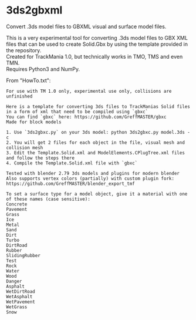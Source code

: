 # 3ds2gbxml
Convert .3ds model files to GBXML visual and surface model files.

This is a very experimental tool for converting .3ds model files to GBX XML files that can be used to create Solid.Gbx by using the template provided in the repository.  
Created for TrackMania 1.0, but technically works in TMO, TMS and even TMN.  
Requires Python3 and NumPy.

From "HowTo.txt":
```
For use with TM 1.0 only, experimental use only, collisions are unfinished

Here is a template for converting 3ds files to TrackManias Solid files in a form of xml that need to be compiled using `gbxc`
You can find `gbxc` here: https://github.com/GreffMASTER/gbxc
Made for block models

1. Use `3ds2gbxc.py` on your 3ds model: python 3ds2gbxc.py model.3ds -c
2. You will get 2 files for each object in the file, visual mesh and collision mesh
3. Edit the Template.Solid.xml and ModelElements.CPlugTree.xml files and follow the steps there
4. Compile the Template.Solid.xml file with `gbxc`

Tested with blender 2.79 3ds models and plugins for modern blender
Also supports vertex colors (partially) with custom plugin fork: https://github.com/GreffMASTER/blender_export_tmf

To set a surface type for a model object, give it a material with one of these names (case sensitive):
Concrete
Pavement
Grass
Ice
Metal
Sand
Dirt
Turbo
DirtRoad
Rubber
SlidingRubber
Test
Rock
Water
Wood
Danger
Asphalt
WetDirtRoad
WetAsphalt
WetPavement
WetGrass
Snow
```
